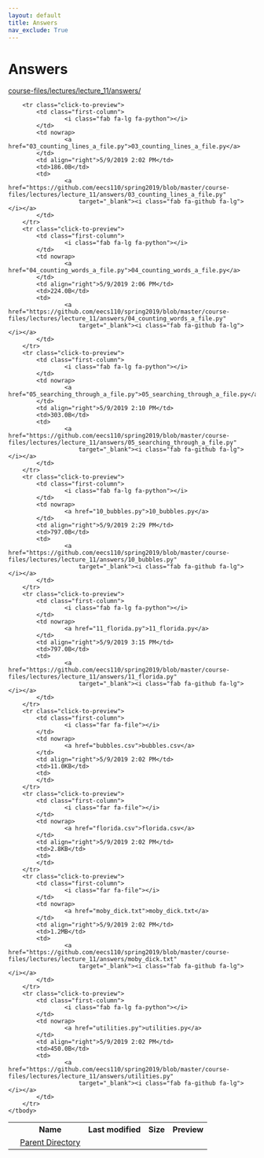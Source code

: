 ```yaml
---
layout: default
title: Answers
nav_exclude: True
---
```


# Answers

[course-files/lectures/lecture_11/answers/](.)

<table class="tbl-files">
    <tbody>
        <tr>
            <th valign="top"></th>
            <th>Name</th>
            <th>Last modified</th>
            <th>Size</th>
            <th>Preview</th>
        </tr>
        <tr>
            <td valign="top">
                <i class="fa fa-folder-open"></i>
            </td>
            <td><a href="../">Parent Directory</a></td>
            <td>&nbsp;</td>
            <td>&nbsp;</td>
            <td>&nbsp;</td>
        </tr>

        <tr class="click-to-preview">
            <td class="first-column">
                    <i class="fab fa-lg fa-python"></i>
            </td>
            <td nowrap>
                    <a href="03_counting_lines_a_file.py">03_counting_lines_a_file.py</a>
            </td>
            <td align="right">5/9/2019 2:02 PM</td>
            <td>186.0B</td>
            <td>
                    <a href="https://github.com/eecs110/spring2019/blob/master/course-files/lectures/lecture_11/answers/03_counting_lines_a_file.py"
                        target="_blank"><i class="fab fa-github fa-lg"></i></a>
            </td>
        </tr>
        <tr class="click-to-preview">
            <td class="first-column">
                    <i class="fab fa-lg fa-python"></i>
            </td>
            <td nowrap>
                    <a href="04_counting_words_a_file.py">04_counting_words_a_file.py</a>
            </td>
            <td align="right">5/9/2019 2:06 PM</td>
            <td>224.0B</td>
            <td>
                    <a href="https://github.com/eecs110/spring2019/blob/master/course-files/lectures/lecture_11/answers/04_counting_words_a_file.py"
                        target="_blank"><i class="fab fa-github fa-lg"></i></a>
            </td>
        </tr>
        <tr class="click-to-preview">
            <td class="first-column">
                    <i class="fab fa-lg fa-python"></i>
            </td>
            <td nowrap>
                    <a href="05_searching_through_a_file.py">05_searching_through_a_file.py</a>
            </td>
            <td align="right">5/9/2019 2:10 PM</td>
            <td>303.0B</td>
            <td>
                    <a href="https://github.com/eecs110/spring2019/blob/master/course-files/lectures/lecture_11/answers/05_searching_through_a_file.py"
                        target="_blank"><i class="fab fa-github fa-lg"></i></a>
            </td>
        </tr>
        <tr class="click-to-preview">
            <td class="first-column">
                    <i class="fab fa-lg fa-python"></i>
            </td>
            <td nowrap>
                    <a href="10_bubbles.py">10_bubbles.py</a>
            </td>
            <td align="right">5/9/2019 2:29 PM</td>
            <td>797.0B</td>
            <td>
                    <a href="https://github.com/eecs110/spring2019/blob/master/course-files/lectures/lecture_11/answers/10_bubbles.py"
                        target="_blank"><i class="fab fa-github fa-lg"></i></a>
            </td>
        </tr>
        <tr class="click-to-preview">
            <td class="first-column">
                    <i class="fab fa-lg fa-python"></i>
            </td>
            <td nowrap>
                    <a href="11_florida.py">11_florida.py</a>
            </td>
            <td align="right">5/9/2019 3:15 PM</td>
            <td>797.0B</td>
            <td>
                    <a href="https://github.com/eecs110/spring2019/blob/master/course-files/lectures/lecture_11/answers/11_florida.py"
                        target="_blank"><i class="fab fa-github fa-lg"></i></a>
            </td>
        </tr>
        <tr class="click-to-preview">
            <td class="first-column">
                    <i class="far fa-file"></i>
            </td>
            <td nowrap>
                    <a href="bubbles.csv">bubbles.csv</a>
            </td>
            <td align="right">5/9/2019 2:02 PM</td>
            <td>11.0KB</td>
            <td>
            </td>
        </tr>
        <tr class="click-to-preview">
            <td class="first-column">
                    <i class="far fa-file"></i>
            </td>
            <td nowrap>
                    <a href="florida.csv">florida.csv</a>
            </td>
            <td align="right">5/9/2019 2:02 PM</td>
            <td>2.8KB</td>
            <td>
            </td>
        </tr>
        <tr class="click-to-preview">
            <td class="first-column">
                    <i class="far fa-file"></i>
            </td>
            <td nowrap>
                    <a href="moby_dick.txt">moby_dick.txt</a>
            </td>
            <td align="right">5/9/2019 2:02 PM</td>
            <td>1.2MB</td>
            <td>
                    <a href="https://github.com/eecs110/spring2019/blob/master/course-files/lectures/lecture_11/answers/moby_dick.txt"
                        target="_blank"><i class="fab fa-github fa-lg"></i></a>
            </td>
        </tr>
        <tr class="click-to-preview">
            <td class="first-column">
                    <i class="fab fa-lg fa-python"></i>
            </td>
            <td nowrap>
                    <a href="utilities.py">utilities.py</a>
            </td>
            <td align="right">5/9/2019 2:02 PM</td>
            <td>450.0B</td>
            <td>
                    <a href="https://github.com/eecs110/spring2019/blob/master/course-files/lectures/lecture_11/answers/utilities.py"
                        target="_blank"><i class="fab fa-github fa-lg"></i></a>
            </td>
        </tr>
    </tbody>
</table>


